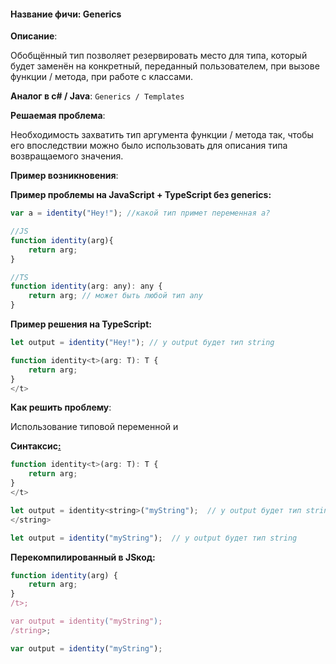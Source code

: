 #### **Название фичи: Generics**

**Описание**:

Обобщённый тип позволяет резервировать место для типа, который будет заменён на конкретный, переданный пользователем, при вызове функции / метода, при работе с классами.

**Аналог в c\# / Java**: `Generics / Templates`

**Решаемая проблема**:

Необходимость захватить тип аргумента функции / метода так, чтобы его впоследствии можно было использовать для описания типа возвращаемого значения.

**Пример возникновения**:



**Пример проблемы на JavaScript + TypeScript без generics:**

```js
var a = identity("Hey!"); //какой тип примет переменная a? 

//JS
function identity(arg){
    return arg;
}

//TS
function identity(arg: any): any {
    return arg; // может быть любой тип any
}
```

**Пример решения на TypeScript:**

```js
let output = identity("Hey!"); // у output будет тип string

function identity<t>(arg: T): T {
    return arg;
}
</t>
```

**Как решить проблему**:

Использование типовой переменной и

**Синтаксис**[**:**](https://citifox.ru/event/adidas-dance-battle/)

```js
function identity<t>(arg: T): T {
    return arg;
}
</t>

let output = identity<string>("myString");  // у output будет тип string
</string>

let output = identity("myString");  // у output будет тип string
```

**Перекомпилированный в JSкод:**

```js
function identity(arg) {
    return arg;
}
/t>;

var output = identity("myString"); 
/string>;

var output = identity("myString");
```



